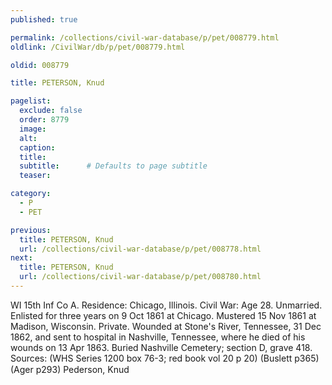 ```yaml
---
published: true

permalink: /collections/civil-war-database/p/pet/008779.html
oldlink: /CivilWar/db/p/pet/008779.html

oldid: 008779

title: PETERSON, Knud

pagelist:
  exclude: false
  order: 8779
  image: 
  alt:
  caption:
  title:
  subtitle:      # Defaults to page subtitle
  teaser:

category: 
  - P 
  - PET

previous:
  title: PETERSON, Knud
  url: /collections/civil-war-database/p/pet/008778.html  
next:
  title: PETERSON, Knud
  url: /collections/civil-war-database/p/pet/008780.html   
---
```

WI 15th Inf Co A. Residence: Chicago, Illinois. Civil War: Age 28. Unmarried. Enlisted for three years on 9 Oct 1861 at Chicago. Mustered 15 Nov 1861 at Madison, Wisconsin. Private. Wounded at Stone&#39;s River, Tennessee, 31 Dec 1862, and sent to hospital in Nashville, Tennessee, where he died of his wounds on 13 Apr 1863. Buried Nashville Cemetery; section D, grave 418. Sources: (WHS Series 1200 box 76-3; red book vol 20 p 20) (Buslett p365) (Ager p293) &#147;Pederson, Knud&#148;